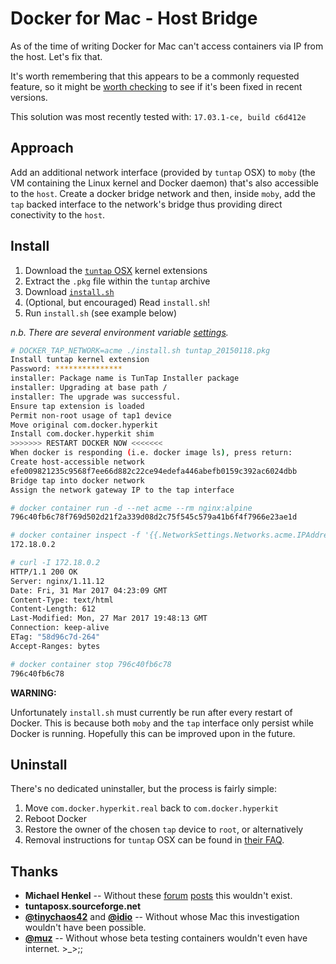 # Docker for Mac - Host Bridge

As of the time of writing Docker for Mac can't access containers via IP from
the host. Let's fix that.

It's worth remembering that this appears to be a commonly requested feature, so
it might be [worth checking][docker-for-mac-networking] to see if it's been
fixed in recent versions.

This solution was most recently tested with: `17.03.1-ce, build c6d412e`

[docker-for-mac-networking]: https://docs.docker.com/docker-for-mac/networking/

## Approach

Add an additional network interface (provided by `tuntap` OSX) to `moby` (the
VM containing the Linux kernel and Docker daemon) that's also accessible to the
`host`. Create a docker bridge network and then, inside `moby`, add the `tap`
backed interface to the network's bridge thus providing direct conectivity to
the `host`.

## Install

1. Download the [`tuntap` OSX][tto] kernel extensions
2. Extract the `.pkg` file within the `tuntap` archive
3. Download [`install.sh`][install]
4. (Optional, but encouraged) Read `install.sh`!
5. Run `install.sh` (see example below)

_n.b. There are several environment variable [settings][envvars]._

```sh
# DOCKER_TAP_NETWORK=acme ./install.sh tuntap_20150118.pkg
Install tuntap kernel extension
Password: ***************
installer: Package name is TunTap Installer package
installer: Upgrading at base path /
installer: The upgrade was successful.
Ensure tap extension is loaded
Permit non-root usage of tap1 device
Move original com.docker.hyperkit
Install com.docker.hyperkit shim
>>>>>>> RESTART DOCKER NOW <<<<<<<
When docker is responding (i.e. docker image ls), press return:
Create host-accessible network
efe009821235c9568f7ee66d882c22ce94edefa446abefb0159c392ac6024dbb
Bridge tap into docker network
Assign the network gateway IP to the tap interface

# docker container run -d --net acme --rm nginx:alpine
796c40fb6c78f769d502d21f2a339d08d2c75f545c579a41b6f4f7966e23ae1d

# docker container inspect -f '{{.NetworkSettings.Networks.acme.IPAddress}}' 796c40fb6c78
172.18.0.2

# curl -I 172.18.0.2
HTTP/1.1 200 OK
Server: nginx/1.11.12
Date: Fri, 31 Mar 2017 04:23:09 GMT
Content-Type: text/html
Content-Length: 612
Last-Modified: Mon, 27 Mar 2017 19:48:13 GMT
Connection: keep-alive
ETag: "58d96c7d-264"
Accept-Ranges: bytes

# docker container stop 796c40fb6c78
796c40fb6c78
```

**WARNING:**

Unfortunately `install.sh` must currently be run after every restart of Docker.
This is because both `moby` and the `tap` interface only persist while Docker
is running. Hopefully this can be improved upon in the future.

[envvars]: /install.sh#L7-L14
[install]: /install.sh
[tto]: http://tuntaposx.sourceforge.net/

## Uninstall

There's no dedicated uninstaller, but the process is fairly simple:

1. Move `com.docker.hyperkit.real` back to `com.docker.hyperkit`
2. Reboot Docker
3. Restore the owner of the chosen `tap` device to `root`, or alternatively
4. Removal instructions for `tuntap` OSX can be found in [their FAQ][ttofaq].

[ttofaq]: http://tuntaposx.sourceforge.net/faq.xhtml

## Thanks

- **Michael Henkel** --
  Without these [forum][mhenkel1] [posts][mhenkel2] this wouldn't exist.
- **tuntaposx.sourceforge.net**
- **[@tinychaos42][tinychaos42]** and **[@idio][idio]** --
  Without whose Mac this investigation wouldn't have been possible.
- **[@muz][muz]** --
  Without whose beta testing containers wouldn't even have internet. >\_>;;

[mhenkel1]: https://forums.docker.com/t/support-tap-interface-for-direct-container-access-incl-multi-host/17835/2
[mhenkel2]: https://forums.docker.com/t/support-tap-interface-for-direct-container-access-incl-multi-host/17835/3
[tinychaos42]: https://github.com/tinychaos42
[idio]: https://github.com/idio
[muz]: https://github.com/muz
